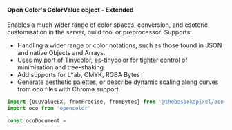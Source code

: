 #### Open Color's ColorValue object - Extended

Enables a much wider range of color spaces, conversion, and esoteric customisation in the server, build tool or preprocessor. Supports:

- Handling a wider range or color notations, such as those found in JSON and native Objects and Arrays.
- Uses my port of Tinycolor, es-tinycolor for tighter control of minimisation and tree-shaking.
- Add supports for L*ab, CMYK, RGBA Bytes
- Generate aesthetic palettes, or describe dynamic scaling along curves from oco files with Chroma support.


```js
import {OCOValueEX, fromPrecise, fromBytes} from '@thebespokepixel/oco-colorvalue-ex'
import oco from 'opencolor'

const ocoDocument = 
````
